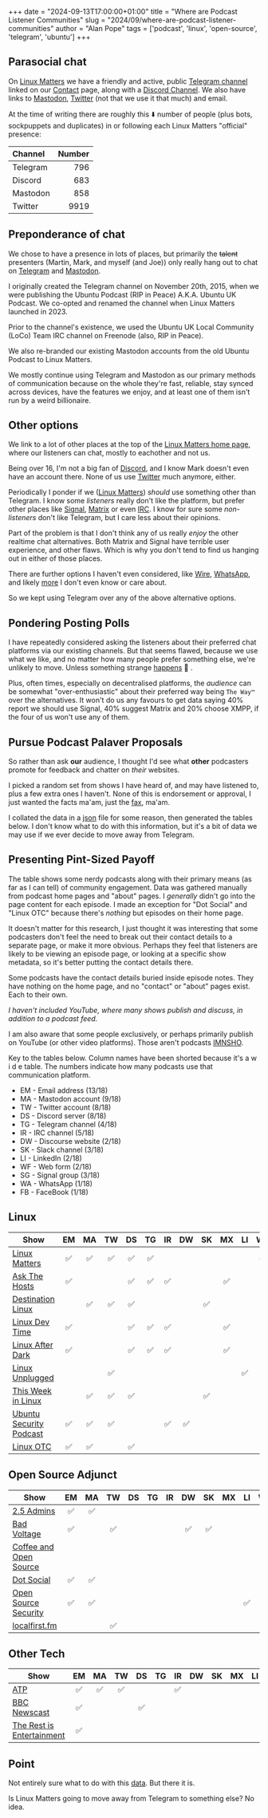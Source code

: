 +++
date = "2024-09-13T17:00:00+01:00"
title = "Where are Podcast Listener Communities"
slug = "2024/09/where-are-podcast-listener-communities"
author = "Alan Pope"
tags = ['podcast', 'linux', 'open-source', 'telegram', 'ubuntu']
+++

## Parasocial chat

On [Linux Matters](https://linuxmatters.sh/) we have a friendly and active, public [Telegram channel](https://linuxmatters.sh/telegram) linked on our [Contact](https://linuxmatters.sh/contact) page, along with a [Discord Channel](https://discord.com/invite/wgQsshhrWW). We also have links to [Mastodon](https://ubuntu.social/@linuxmatters), [Twitter](https://twitter.com/linuxmatters) (not that we use it that much) and email.

At the time of writing there are roughly this ⬇️ number of people (plus bots, sockpuppets and duplicates) in or following each Linux Matters "official" presence:

| Channel | Number |
| :-- | --: |
| Telegram | 796 |
| Discord | 683 |
| Mastodon | 858 |
| Twitter | 9919 |


## Preponderance of chat

We chose to have a presence in lots of places, but primarily the ~~talent~~ presenters (Martin, Mark, and myself (and Joe)) only really hang out to chat on [Telegram](https://linuxmatters.sh/telegram) and [Mastodon](https://ubuntu.social/@linuxmatters). 

I originally created the Telegram channel on November 20th, 2015, when we were publishing the Ubuntu Podcast (RIP in Peace) A.K.A. Ubuntu UK Podcast. We co-opted and renamed the channel when Linux Matters launched in 2023.

Prior to the channel's existence, we used the Ubuntu UK Local Community (LoCo) Team IRC channel on Freenode (also, RIP in Peace). 

We also re-branded our existing Mastodon accounts from the old Ubuntu Podcast to Linux Matters.

We mostly continue using Telegram and Mastodon as our primary methods of communication because on the whole they're fast, reliable, stay synced across devices, have the features we enjoy, and at least one of them isn't run by a weird billionaire. 

## Other options

We link to a lot of other places at the top of the [Linux Matters home page](https://linuxmatters.sh), where our listeners can chat, mostly to eachother and not us. 

Being over 16, I'm not a big fan of [Discord](https://discord.com/invite/wgQsshhrWW), and I know Mark doesn't even have an account there. None of us use [Twitter](https://popey.com/hellscape/?destination=https://www.twitter.com/) much anymore, either.

Periodically I ponder if we ([Linux Matters](https://linuxmatters.sh/)) *should* use something other than Telegram. I know some *listeners* really don't like the platform, but prefer other places like [Signal](https://signal.org/), [Matrix](https://cinny.in/) or even [IRC](https://snapcraft.io/halloy). I know for sure some *non-listeners* don't like Telegram, but I care less about their opinions. 

Part of the problem is that I don't think any of us really *enjoy* the other realtime chat alternatives. Both Matrix and Signal have terrible user experience, and other flaws. Which is why you don't tend to find us hanging out in either of those places.

There are further options I haven't even considered, like [Wire](https://wire.com/), [WhatsApp](https://popey.com/hellscape/?destination=https://www.whatsapp.com/), and likely [more](https://en.wikipedia.org/wiki/Microsoft_Comic_Chat) I don't even know or care about. 

So we kept using Telegram over any of the above alternative options. 

## Pondering Posting Polls

I have repeatedly considered asking the listeners about their preferred chat platforms via our existing channels. But that seems flawed, because we use what we like, and no matter how many people prefer something else, we're unlikely to move. Unless something strange [happens](https://en.wikipedia.org/wiki/Arrest_and_indictment_of_Pavel_Durov) 👀 .

Plus, often times, especially on decentralised platforms, the *audience* can be somewhat "over-enthusiastic" about their preferred way being `The Way™️` over the alternatives. It won't do us any favours to get data saying 40% report we should use Signal, 40% suggest Matrix and 20% choose XMPP, if the four of us won't use any of them.

## Pursue Podcast Palaver Proposals

So rather than ask **our** audience, I thought I'd see what **other** podcasters promote for feedback and chatter on *their* websites. 

I picked a random set from shows I have heard of, and may have listened to, plus a few extra ones I haven't. None of this is endorsement or approval, I just wanted the facts ma'am, just the [fax](https://www.youtube.com/watch?v=W2Ct0ouRooY), ma'am. 

I collated the data in a [json](https://gist.github.com/popey/b86a12e0b1cf8dd832fd6b56a4231c4f) file for some reason, then generated the tables below. I don't know what to do with this information, but it's a bit of data we may use if we ever decide to move away from Telegram.

## Presenting Pint-Sized Payoff

The table shows some nerdy podcasts along with their primary means (as far as I can tell) of community engagement. Data was gathered manually from podcast home pages and "about" pages. I *generally* didn't go into the page content for each episode. I made an exception for "Dot Social" and "Linux OTC" because there's *nothing* but episodes on their home page.

It doesn't matter for this research, I just thought it was interesting that some podcasters don't feel the need to break out their contact details to a separate page, or make it more obvious. Perhaps they feel that listeners are likely to be viewing an episode page, or looking at a specific show metadata, so it's better putting the contact details there.

Some podcasts have the contact details buried inside episode notes. They have nothing on the home page, and no "contact" or "about" pages exist. Each to their own.

*I haven't included YouTube, where many shows publish and discuss, in addition to a podcast feed.*

I am also aware that some people exclusively, or perhaps primarily publish on YouTube (or other video platforms). Those aren't podcasts [IMNSHO](https://idioms.thefreedictionary.com/IMNSHO).

Key to the tables below. Column names have been shorted because it's a w i d e table. The numbers indicate how many podcasts use that communication platform.

* EM - Email address (13/18)
* MA - Mastodon account (9/18)
* TW - Twitter account (8/18)
* DS - Discord server (8/18)
* TG - Telegram channel (4/18)
* IR - IRC channel (5/18)
* DW - Discourse website (2/18)
* SK - Slack channel (3/18)
* LI - LinkedIn (2/18)
* WF - Web form (2/18)
* SG - Signal group (3/18)
* WA - WhatsApp (1/18)
* FB - FaceBook (1/18)

## Linux

| Show    | EM | MA | TW | DS | TG | IR | DW | SK | MX | LI | WF | SG | WA | FB |
| ----    | :--: | :--: | :--: | :--: | :--: | :--: | :--: | :--: | :--: | :--: | :--: | :--: | :--: | :--: |
| [Linux Matters](https://linuxmatters.sh/) |✅|✅|✅|✅|✅| | | | | |✅| | | |
| [Ask The Hosts](https://askthehosts.com/) |✅| | |✅|✅|✅| | |✅| | | | | |
| [Destination Linux](https://tuxdigital.com/podcasts/destination-linux/)| |✅|✅|✅| | | |✅| | | |✅| | | |
| [Linux Dev Time](https://www.linuxdevtime.com/) |✅| | |✅|✅|✅| | |✅| | | | | |
| [Linux After Dark](https://linuxafterdark.net/)|✅| | |✅|✅|✅| | |✅| | | | | |
| [Linux Unplugged](https://www.jupiterbroadcasting.com/show/linux-unplugged/)| | |✅| | | | | | |✅| |✅| |✅|
| [This Week in Linux](https://tuxdigital.com/podcasts/this-week-in-linux/)| |✅|✅|✅| | | |✅| | | |✅| | | |
| [Ubuntu Security Podcast](https://ubuntusecuritypodcast.org/) |✅|✅|✅| | |✅|✅| | | | | | | |
| [Linux OTC](https://linuxotc.org/)|✅|✅| |✅| | | | | | | | | | |

## Open Source Adjunct

| Show    | EM | MA | TW | DS | TG | IR | DW | SK | MX | LI | WF | SG | WA | FB |
| ----    | :--: | :--: | :--: | :--: | :--: | :--: | :--: | :--: | :--: | :--: | :--: | :--: | :--: | :--: |
| [2.5 Admins](https://2.5admins.com/contact/) |✅|✅| | | | | | | | | | | | |
| [Bad Voltage](https://www.badvoltage.org/) |✅| |✅| | | |✅|✅| | | | | | |
| [Coffee and Open Source](https://www.coffeeandopensource.com/)| | | | | | | | | | |✅| | | |
| [Dot Social](https://dot-social.simplecast.com/) |✅|✅| | | | | | | | | | | | | |
| [Open Source Security](https://opensourcesecurity.io/)|✅|✅| | | | | | | |✅| | | | |
| [localfirst.fm](https://localfirst.fm)| | |✅| | | | | | | | | | | | |


## Other Tech

| Show    | EM | MA | TW | DS | TG | IR | DW | SK | MX | LI | WF | SG | WA | FB |
| ----    | :--: | :--: | :--: | :--: | :--: | :--: | :--: | :--: | :--: | :--: | :--: | :--: | :--: | :--: |
| [ATP](https://atp.fm/) |✅|✅|✅| | |✅| | | | | | | | |
| [BBC Newscast](https://www.bbc.co.uk/programmes/p05299nl/episodes/downloads)|✅| | |✅| | | | | | | | |✅| |
| [The Rest is Entertainment](https://www.goalhangerpodcasts.com/the-rest-is-entertainment)|✅| | | | | | | | | | | | | |

## Point

Not entirely sure what to do with this [data](https://gist.github.com/popey/b86a12e0b1cf8dd832fd6b56a4231c4f). But there it is.

Is Linux Matters going to move away from Telegram to something else? No idea.

